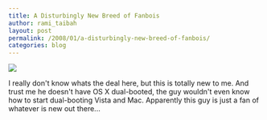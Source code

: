 ```yaml
---
title: A Disturbingly New Breed of Fanbois
author: rami_taibah
layout: post
permalink: /2008/01/a-disturbingly-new-breed-of-fanbois/
categories: blog
---
```


![](http://docs.google.com/File?id=ddfbqn27_52d44kvtgh)

I really don't know whats the deal here, but this is totally new to me. And trust me he doesn't have OS X dual-booted, the guy wouldn't even know how to start dual-booting Vista and Mac. Apparently this guy is just a fan of whatever is new out there...